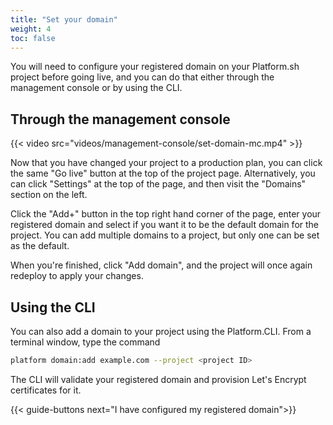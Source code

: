 ```yaml
---
title: "Set your domain"
weight: 4
toc: false
---
```


You will need to configure your registered domain on your Platform.sh project before going live, and you can do that either through the management console or by using the CLI.

## Through the management console

{{< video src="videos/management-console/set-domain-mc.mp4" >}}

Now that you have changed your project to a production plan, you can click the same "Go live" button at the top of the project page. Alternatively, you can click "Settings" at the top of the page, and then visit the "Domains" section on the left.

Click the "Add+" button in the top right hand corner of the page, enter your registered domain and select if you want it to be the default domain for the project. You can add multiple domains to a project, but only one can be set as the default.

When you're finished, click "Add domain", and the project will once again redeploy to apply your changes.

## Using the CLI

You can also add a domain to your project using the Platform.CLI. From a terminal window, type the command

```bash
platform domain:add example.com --project <project ID>
```

The CLI will validate your registered domain and provision Let's Encrypt certificates for it.

{{< guide-buttons next="I have configured my registered domain">}}
